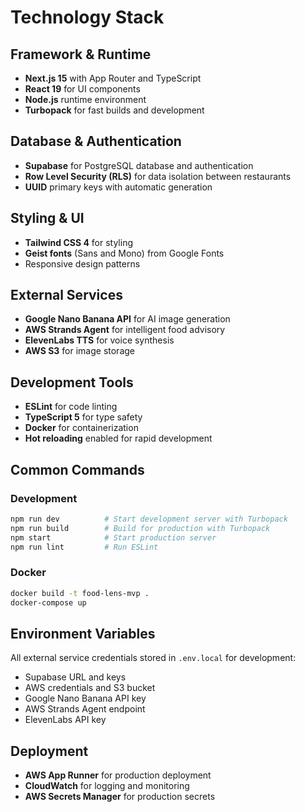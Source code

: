 # Technology Stack

## Framework & Runtime
- **Next.js 15** with App Router and TypeScript
- **React 19** for UI components
- **Node.js** runtime environment
- **Turbopack** for fast builds and development

## Database & Authentication
- **Supabase** for PostgreSQL database and authentication
- **Row Level Security (RLS)** for data isolation between restaurants
- **UUID** primary keys with automatic generation

## Styling & UI
- **Tailwind CSS 4** for styling
- **Geist fonts** (Sans and Mono) from Google Fonts
- Responsive design patterns

## External Services
- **Google Nano Banana API** for AI image generation
- **AWS Strands Agent** for intelligent food advisory
- **ElevenLabs TTS** for voice synthesis
- **AWS S3** for image storage

## Development Tools
- **ESLint** for code linting
- **TypeScript 5** for type safety
- **Docker** for containerization
- **Hot reloading** enabled for rapid development

## Common Commands

### Development
```bash
npm run dev          # Start development server with Turbopack
npm run build        # Build for production with Turbopack
npm start            # Start production server
npm run lint         # Run ESLint
```

### Docker
```bash
docker build -t food-lens-mvp .
docker-compose up
```

## Environment Variables
All external service credentials stored in `.env.local` for development:
- Supabase URL and keys
- AWS credentials and S3 bucket
- Google Nano Banana API key
- AWS Strands Agent endpoint
- ElevenLabs API key

## Deployment
- **AWS App Runner** for production deployment
- **CloudWatch** for logging and monitoring
- **AWS Secrets Manager** for production secrets